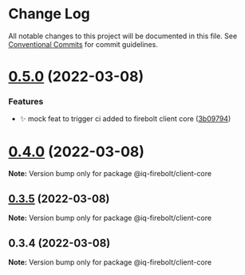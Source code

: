 # Change Log

All notable changes to this project will be documented in this file.
See [Conventional Commits](https://conventionalcommits.org) for commit guidelines.

# [0.5.0](https://github.com/IQ-tech/firebolt/compare/v0.4.1...v0.5.0) (2022-03-08)


### Features

* ✨ mock feat to trigger ci added to firebolt client core ([3b09794](https://github.com/IQ-tech/firebolt/commit/3b09794a36aae6b17a4444d86fcf14ea306d106f))





# [0.4.0](https://github.com/IQ-tech/firebolt/compare/v0.3.5...v0.4.0) (2022-03-08)

**Note:** Version bump only for package @iq-firebolt/client-core





## [0.3.5](https://github.com/IQ-tech/firebolt/compare/v0.3.3...v0.3.5) (2022-03-08)

**Note:** Version bump only for package @iq-firebolt/client-core





## 0.3.4 (2022-03-08)

**Note:** Version bump only for package @iq-firebolt/client-core
